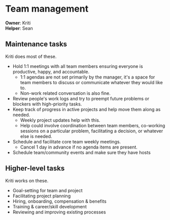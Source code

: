 # Team management

**Owner**: Kriti  
**Helper**: Sean

## Maintenance tasks

Kriti does most of these.

- Hold 1:1 meetings with all team members ensuring everyone is productive, happy, and accountable.
    - 1:1 agendas are not set primarily by the manager, it's a space for team members to discuss or communicate whatever they would like to.
    - Non-work related conversation is also fine.
- Review people's work logs and try to preempt future problems or blockers with high-priority tasks.
- Keep track of progress in active projects and help move them along as needed.
	- Weekly project updates help with this.
	- Help could involve coordination between team members, co-working sessions on a particular problem, facilitating a decision, or whatever else is needed.
- Schedule and facilitate core team weekly meetings.
	- Cancel 1 day in advance if no agenda items are present.
- Schedule team/community events and make sure they have hosts

## Higher-level tasks

Kriti works on these.

- Goal-setting for team and project
- Facilitating project planning
- Hiring, onboarding, compensation & benefits
- Training & career/skill development
- Reviewing and improving existing processes
